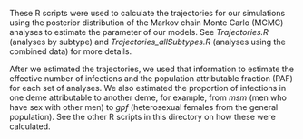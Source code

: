These R scripts were used to calculate the trajectories for our simulations using the posterior distribution of the Markov chain Monte Carlo (MCMC) analyses to estimate the parameter of our models. See *Trajectories.R* (analyses by subtype) and *Trajectories_allSubtypes.R* (analyses using the combined data) for more details.

After we estimated the trajectories, we used that information to estimate the effective number of infections and the population attributable fraction (PAF) for each set of analyses. We also estimated the proportion of infections in one deme attributable to another deme, for example, from *msm* (men who have sex with other men) to *gpf* (heterosexual females from the general population). See the other R scripts in this directory on how these were calculated.
